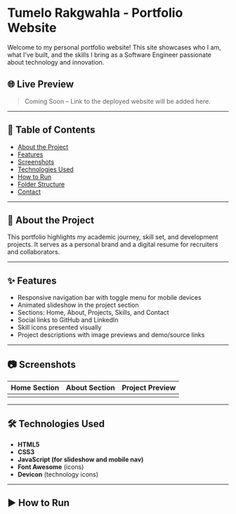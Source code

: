 # Tumelo Rakgwahla - Portfolio Website

Welcome to my personal portfolio website! This site showcases who I am, what I’ve built, and the skills I bring as a Software Engineer passionate about technology and innovation.

## 🌐 Live Preview

> Coming Soon – Link to the deployed website will be added here.

---

## 📌 Table of Contents

- [About the Project](#about-the-project)
- [Features](#features)
- [Screenshots](#screenshots)
- [Technologies Used](#technologies-used)
- [How to Run](#how-to-run)
- [Folder Structure](#folder-structure)
- [Contact](#contact)

---

## 🧾 About the Project

This portfolio highlights my academic journey, skill set, and development projects. It serves as a personal brand and a digital resume for recruiters and collaborators.

---

## ✨ Features

- Responsive navigation bar with toggle menu for mobile devices
- Animated slideshow in the project section
- Sections: Home, About, Projects, Skills, and Contact
- Social links to GitHub and LinkedIn
- Skill icons presented visually
- Project descriptions with image previews and demo/source links

---

## 📷 Screenshots

| Home Section | About Section | Project Preview |
|--------------|---------------|-----------------|
| |

---

## 🛠️ Technologies Used

- **HTML5**
- **CSS3**
- **JavaScript (for slideshow and mobile nav)**
- **Font Awesome** (icons)
- **Devicon** (technology icons)

---

## ▶️ How to Run
